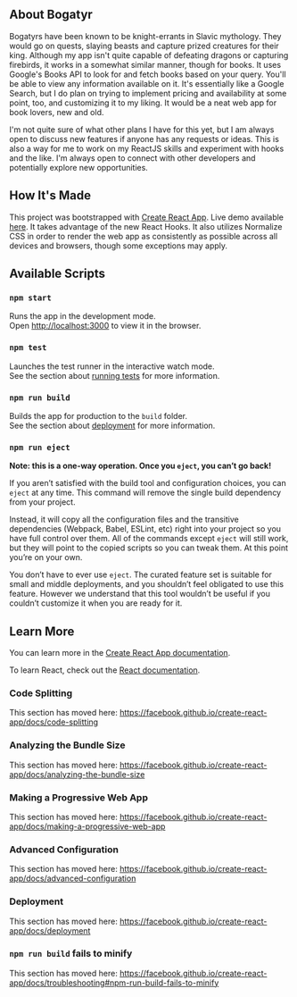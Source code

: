 ## About Bogatyr
Bogatyrs have been known to be knight-errants in Slavic mythology. They would go on quests, slaying beasts and capture prized creatures for their king. Although my app isn't quite capable of defeating dragons or capturing firebirds, it works in a somewhat similar manner, though for books. It uses Google's Books API to look for and fetch books based on your query. You'll be able to view any information available on it. It's essentially like a Google Search, but I do plan on trying to implement pricing and availability at some point, too, and customizing it to my liking. It would be a neat web app for book lovers, new and old.

I'm not quite sure of what other plans I have for this yet, but I am always open to discuss new features if anyone has any requests or ideas. This is also a way for me to work on my ReactJS skills and experiment with hooks and the like. I'm always open to connect with other developers and potentially explore new opportunities.

## How It's Made
This project was bootstrapped with [Create React App](https://github.com/facebook/create-react-app). Live demo available [here](https://amnonskladman.github.io/Bogatyr/). It takes advantage of the new React Hooks. It also utilizes Normalize CSS in order to render the web app as consistently as possible across all devices and browsers, though some exceptions may apply.

## Available Scripts
### `npm start`
Runs the app in the development mode.<br>
Open [http://localhost:3000](http://localhost:3000) to view it in the browser.

### `npm test`
Launches the test runner in the interactive watch mode.<br>
See the section about [running tests](https://facebook.github.io/create-react-app/docs/running-tests) for more information.

### `npm run build`
Builds the app for production to the `build` folder.<br>
See the section about [deployment](https://facebook.github.io/create-react-app/docs/deployment) for more information.

### `npm run eject`
**Note: this is a one-way operation. Once you `eject`, you can’t go back!**<br>

If you aren’t satisfied with the build tool and configuration choices, you can `eject` at any time. This command will remove the single build dependency from your project.<br>

Instead, it will copy all the configuration files and the transitive dependencies (Webpack, Babel, ESLint, etc) right into your project so you have full control over them. All of the commands except `eject` will still work, but they will point to the copied scripts so you can tweak them. At this point you’re on your own.<br>

You don’t have to ever use `eject`. The curated feature set is suitable for small and middle deployments, and you shouldn’t feel obligated to use this feature. However we understand that this tool wouldn’t be useful if you couldn’t customize it when you are ready for it.

## Learn More

You can learn more in the [Create React App documentation](https://facebook.github.io/create-react-app/docs/getting-started).

To learn React, check out the [React documentation](https://reactjs.org/).

### Code Splitting
This section has moved here: https://facebook.github.io/create-react-app/docs/code-splitting

### Analyzing the Bundle Size
This section has moved here: https://facebook.github.io/create-react-app/docs/analyzing-the-bundle-size

### Making a Progressive Web App
This section has moved here: https://facebook.github.io/create-react-app/docs/making-a-progressive-web-app

### Advanced Configuration
This section has moved here: https://facebook.github.io/create-react-app/docs/advanced-configuration

### Deployment
This section has moved here: https://facebook.github.io/create-react-app/docs/deployment

### `npm run build` fails to minify
This section has moved here: https://facebook.github.io/create-react-app/docs/troubleshooting#npm-run-build-fails-to-minify
